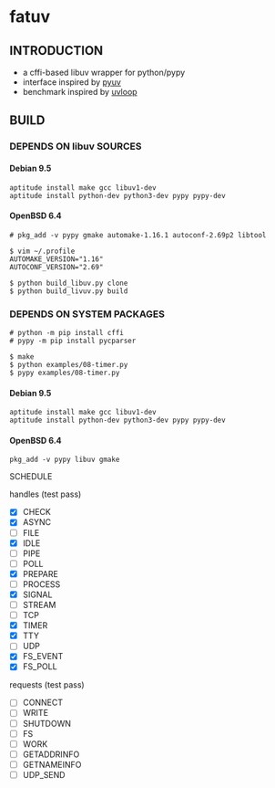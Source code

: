 # fatuv

## INTRODUCTION

* a cffi-based libuv wrapper for python/pypy
* interface inspired by [pyuv][1]
* benchmark inspired by [uvloop][2]


## BUILD

### DEPENDS ON libuv SOURCES

#### Debian 9.5

```
aptitude install make gcc libuv1-dev
aptitude install python-dev python3-dev pypy pypy-dev
```

#### OpenBSD 6.4

```
# pkg_add -v pypy gmake automake-1.16.1 autoconf-2.69p2 libtool

$ vim ~/.profile
AUTOMAKE_VERSION="1.16"
AUTOCONF_VERSION="2.69"

$ python build_libuv.py clone
$ python build_livuv.py build
```


### DEPENDS ON SYSTEM PACKAGES

```
# python -m pip install cffi
# pypy -m pip install pycparser

$ make
$ python examples/08-timer.py
$ pypy examples/08-timer.py
```

#### Debian 9.5

```
aptitude install make gcc libuv1-dev
aptitude install python-dev python3-dev pypy pypy-dev
```

#### OpenBSD 6.4

```
pkg_add -v pypy libuv gmake
```


[1]: https://github.com/saghul/pyuv/
[2]: https://github.com/MagicStack/uvloop

SCHEDULE

handles (test pass)
- [x] CHECK
- [x] ASYNC
- [ ] FILE
- [x] IDLE
- [ ] PIPE
- [ ] POLL
- [x] PREPARE
- [ ] PROCESS
- [x] SIGNAL
- [ ] STREAM
- [ ] TCP
- [x] TIMER
- [x] TTY
- [ ] UDP
- [x] FS_EVENT
- [x] FS_POLL

requests (test pass)
- [ ] CONNECT
- [ ] WRITE
- [ ] SHUTDOWN
- [ ] FS
- [ ] WORK
- [ ] GETADDRINFO
- [ ] GETNAMEINFO
- [ ] UDP_SEND
